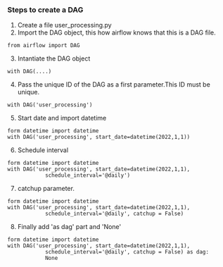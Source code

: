 ### Steps to create a DAG

1. Create a file user_processing.py
2. Import the DAG object, this how airflow knows that this is a DAG file.
```
from airflow import DAG
```
3. Intantiate the DAG object

```
with DAG(....)
```
4. Pass the unique ID of the DAG as a first parameter.This ID must be unique.

```
with DAG('user_processing')
```
5. Start date and import datetime

```
form datetime import datetime
with DAG('user_processing', start_date=datetime(2022,1,1))
```

6. Schedule interval

```
form datetime import datetime
with DAG('user_processing', start_date=datetime(2022,1,1),
            schedule_interval='@daily')
```

7. catchup parameter.

```
form datetime import datetime
with DAG('user_processing', start_date=datetime(2022,1,1),
            schedule_interval='@daily', catchup = False)

```

8. Finally add 'as dag' part and 'None'

```
form datetime import datetime
with DAG('user_processing', start_date=datetime(2022,1,1),
            schedule_interval='@daily', catchup = False) as dag:
            None

```






